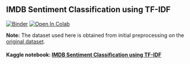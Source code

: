 ## IMDB Sentiment Classification using TF-IDF
[![Binder](https://mybinder.org/badge_logo.svg)](https://mybinder.org/v2/gh/harshildarji/ML-Practise/master?filepath=IMDB%20Sentiment%20Classification%20using%20TF-IDF%2Fsentiment_analysis.ipynb)
[![Open In Colab](https://colab.research.google.com/assets/colab-badge.svg)](https://colab.research.google.com/github/harshildarji/ML-Practise/blob/master/IMDB%20Sentiment%20Classification%20using%20TF-IDF/sentiment_analysis.ipynb)

**Note:** The dataset used here is obtained from initial preprocessing on the [original dataset](http://ai.stanford.edu/~amaas/data/sentiment/).
#### Kaggle notebook: [IMDB Sentiment Classification using TF-IDF](https://www.kaggle.com/harshildarji/imdb-sentiment-classification-using-tf-idf)
